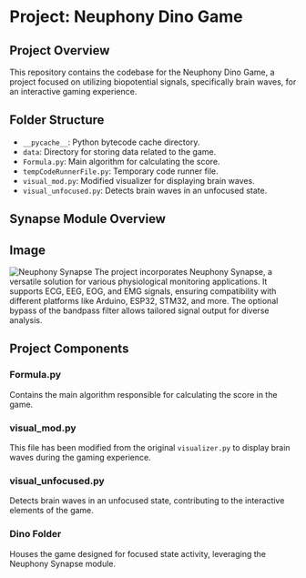 # Project: Neuphony Dino Game

## Project Overview

This repository contains the codebase for the Neuphony Dino Game, a project focused on utilizing biopotential signals, specifically brain waves, for an interactive gaming experience.

## Folder Structure

- `__pycache__`: Python bytecode cache directory.
- `data`: Directory for storing data related to the game.
- `Formula.py`: Main algorithm for calculating the score.
- `tempCodeRunnerFile.py`: Temporary code runner file.
- `visual_mod.py`: Modified visualizer for displaying brain waves.
- `visual_unfocused.py`: Detects brain waves in an unfocused state.

## Synapse Module Overview
## Image
![Neuphony Synapse](![image](https://github.com/AbhijeetKr09/NeuroTech-Hackathon/assets/117449002/5ef4741b-8f85-47b1-b700-325e36b26e46)
)
The project incorporates Neuphony Synapse, a versatile solution for various physiological monitoring applications. It supports ECG, EEG, EOG, and EMG signals, ensuring compatibility with different platforms like Arduino, ESP32, STM32, and more. The optional bypass of the bandpass filter allows tailored signal output for diverse analysis.

## Project Components

### Formula.py

Contains the main algorithm responsible for calculating the score in the game.

### visual_mod.py

This file has been modified from the original `visualizer.py` to display brain waves during the gaming experience.

### visual_unfocused.py

Detects brain waves in an unfocused state, contributing to the interactive elements of the game.

### Dino Folder

Houses the game designed for focused state activity, leveraging the Neuphony Synapse module.

